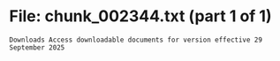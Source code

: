 ﻿# File: chunk_002344.txt (part 1 of 1)
```
Downloads Access downloadable documents for version effective 29 September 2025
```

